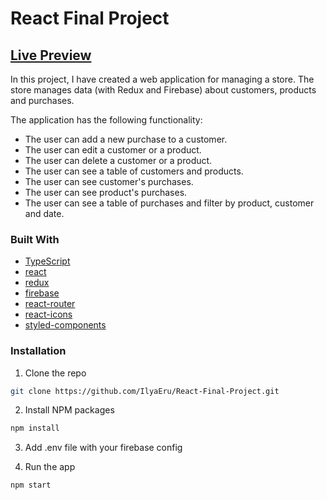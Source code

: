 # React Final Project

## [Live Preview](https://ilyaeru.github.io/React-Final-Project/)

In this project, I have created a web application for managing a store.
The store manages data (with Redux and Firebase) about customers, products and purchases.

The application has the following functionality:

- The user can add a new purchase to a customer.
- The user can edit a customer or a product.
- The user can delete a customer or a product.
- The user can see a table of customers and products.
- The user can see customer's purchases.
- The user can see product's purchases.
- The user can see a table of purchases and filter by product, customer and date.

### Built With

- [TypeScript](https://www.typescriptlang.org/)
- [react](https://reactjs.org/)
- [redux](https://redux.js.org/)
- [firebase](https://firebase.google.com/)
- [react-router](https://reacttraining.com/react-router/)
- [react-icons](https://react-icons.netlify.com/#/)
- [styled-components](https://www.styled-components.com/)

### Installation

1. Clone the repo

```sh
git clone https://github.com/IlyaEru/React-Final-Project.git
```

2. Install NPM packages

```sh
npm install
```

3. Add .env file with your firebase config

4. Run the app

```sh
npm start
```
